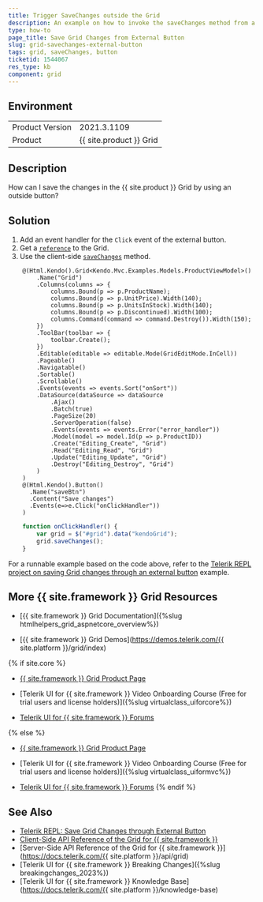 ```yaml
---
title: Trigger SaveChanges outside the Grid
description: An example on how to invoke the saveChanges method from a button in the Telerik UI Grid for {{ site.framework }}.
type: how-to
page_title: Save Grid Changes from External Button
slug: grid-savechanges-external-button
tags: grid, saveChanges, button
ticketid: 1544067
res_type: kb
component: grid
---
```


## Environment

<table>
 <tr>
  <td>Product Version</td>
  <td>2021.3.1109</td>
 </tr>
 <tr>
  <td>Product</td>
  <td>{{ site.product }} Grid</td>
 </tr>
</table>

## Description

How can I save the changes in the {{ site.product }} Grid by using an outside button?

## Solution

1. Add an event handler for the `Click` event of the external button.
1. Get a [`reference`](https://docs.telerik.com/aspnet-core/getting-started/helper-basics/fundamentals#referencing-client-side-objects) to the Grid.
1. Use the client-side [`saveChanges`](https://docs.telerik.com/kendo-ui/api/javascript/ui/grid/methods/savechanges) method.

```Index.cshtml
    @(Html.Kendo().Grid<Kendo.Mvc.Examples.Models.ProductViewModel>()
        .Name("Grid")
        .Columns(columns => {
            columns.Bound(p => p.ProductName);
            columns.Bound(p => p.UnitPrice).Width(140);
            columns.Bound(p => p.UnitsInStock).Width(140);
            columns.Bound(p => p.Discontinued).Width(100);
            columns.Command(command => command.Destroy()).Width(150);
        })
        .ToolBar(toolbar => {
            toolbar.Create();
        })
        .Editable(editable => editable.Mode(GridEditMode.InCell))
        .Pageable()
        .Navigatable()
        .Sortable()
        .Scrollable()
        .Events(events => events.Sort("onSort"))
        .DataSource(dataSource => dataSource
            .Ajax()
            .Batch(true)
            .PageSize(20)
            .ServerOperation(false)
            .Events(events => events.Error("error_handler"))
            .Model(model => model.Id(p => p.ProductID))
            .Create("Editing_Create", "Grid")
            .Read("Editing_Read", "Grid")
            .Update("Editing_Update", "Grid")
            .Destroy("Editing_Destroy", "Grid")
        )
    )
    @(Html.Kendo().Button()
      .Name("saveBtn")
      .Content("Save changes")
      .Events(e=>e.Click("onClickHandler"))
    )
```
```script.js
    function onClickHandler() {
        var grid = $("#grid").data("kendoGrid");
        grid.saveChanges();
    }
```

For a runnable example based on the code above, refer to the [Telerik REPL project on saving Grid changes through an external button](https://netcorerepl.telerik.com/wFlbwpOV22rd6T9S11) example.

## More {{ site.framework }} Grid Resources

* [{{ site.framework }} Grid Documentation]({%slug htmlhelpers_grid_aspnetcore_overview%})

* [{{ site.framework }} Grid Demos](https://demos.telerik.com/{{ site.platform }}/grid/index)

{% if site.core %}
* [{{ site.framework }} Grid Product Page](https://www.telerik.com/aspnet-core-ui/grid)

* [Telerik UI for {{ site.framework }} Video Onboarding Course (Free for trial users and license holders)]({%slug virtualclass_uiforcore%})

* [Telerik UI for {{ site.framework }} Forums](https://www.telerik.com/forums/aspnet-core-ui)

{% else %}
* [{{ site.framework }} Grid Product Page](https://www.telerik.com/aspnet-mvc/grid)

* [Telerik UI for {{ site.framework }} Video Onboarding Course (Free for trial users and license holders)]({%slug virtualclass_uiformvc%})

* [Telerik UI for {{ site.framework }} Forums](https://www.telerik.com/forums/aspnet-mvc)
{% endif %}

## See Also

* [Telerik REPL: Save Grid Changes through External Button](https://netcorerepl.telerik.com/wFlbwpOV22rd6T9S11)
* [Client-Side API Reference of the Grid for {{ site.framework }}](https://docs.telerik.com/kendo-ui/api/javascript/ui/grid)
* [Server-Side API Reference of the Grid for {{ site.framework }}](https://docs.telerik.com/{{ site.platform }}/api/grid)
* [Telerik UI for {{ site.framework }} Breaking Changes]({%slug breakingchanges_2023%})
* [Telerik UI for {{ site.framework }} Knowledge Base](https://docs.telerik.com/{{ site.platform }}/knowledge-base)
